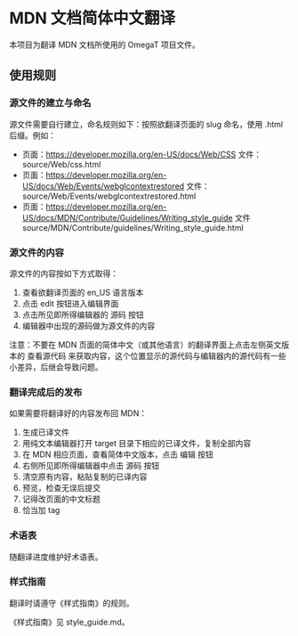 # MDN 文档简体中文翻译

本项目为翻译 MDN 文档所使用的 OmegaT 项目文件。

## 使用规则

### 源文件的建立与命名

源文件需要自行建立，命名规则如下：按照欲翻译页面的 slug 命名，使用 .html 后缀。例如：

-   页面：https://developer.mozilla.org/en-US/docs/Web/CSS
    文件：source/Web/css.html
-   页面：https://developer.mozilla.org/en-US/docs/Web/Events/webglcontextrestored
    文件：source/Web/Events/webglcontextrestored.html
-   页面：https://developer.mozilla.org/en-US/docs/MDN/Contribute/Guidelines/Writing_style_guide
    文件 source/MDN/Contribute/guidelines/Writing_style_guide.html

### 源文件的内容

源文件的内容按如下方式取得：

1. 查看欲翻译页面的 en_US 语言版本
2. 点击 edit 按钮进入编辑界面
3. 点击所见即所得编辑器的 源码 按钮
4. 编辑器中出现的源码做为源文件的内容

注意：不要在 MDN 页面的简体中文（或其他语言）的翻译界面上点击左侧英文版本的 查看源代码 来获取内容，这个位置显示的源代码与编辑器内的源代码有一些小差异，后继会导致问题。

### 翻译完成后的发布

如果需要将翻译好的内容发布回 MDN：

1. 生成已译文件
2. 用纯文本编辑器打开 target 目录下相应的已译文件，复制全部内容
3. 在 MDN 相应页面，查看简体中文版本，点击 编辑 按钮
4. 右侧所见即所得编辑器中点击 源码 按钮
5. 清空原有内容，粘贴复制的已译内容
6. 预览，检查无误后提交
7. 记得改页面的中文标题
8. 恰当加 tag

### 术语表

随翻译进度维护好术语表。

### 样式指南

翻译时请遵守《样式指南》的规则。

《样式指南》见 style_guide.md。


